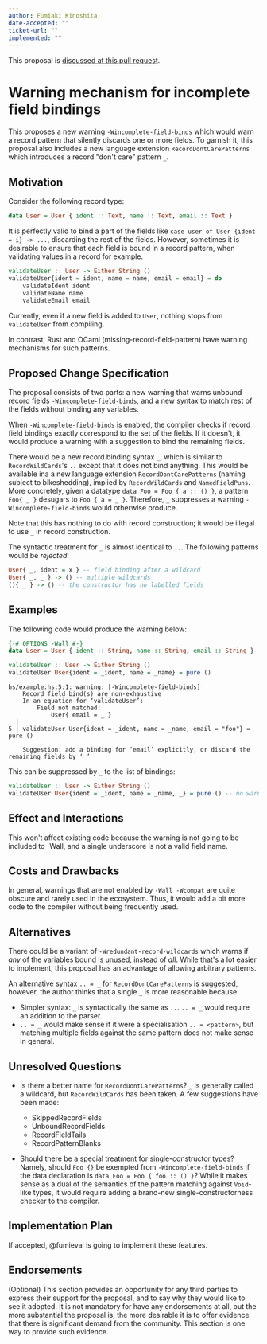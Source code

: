 ```yaml
---
author: Fumiaki Kinoshita
date-accepted: ""
ticket-url: ""
implemented: ""
---
```


This proposal is [discussed at this pull request](https://github.com/ghc-proposals/ghc-proposals/pull/494).

# Warning mechanism for incomplete field bindings

This proposes a new warning `-Wincomplete-field-binds` which would warn a record pattern that silently discards one or more fields.
To garnish it, this proposal also includes a new language extension `RecordDontCarePatterns` which introduces a record "don't care" pattern `_`.

## Motivation

Consider the following record type:

```haskell
data User = User { ident :: Text, name :: Text, email :: Text }
```

It is perfectly valid to bind a part of the fields like `case user of User {ident = i} -> ...`, discarding the rest of the fields.
However, sometimes it is desirable to ensure that each field is bound in a record pattern, when validating values in a record for example.

```haskell
validateUser :: User -> Either String ()
validateUser{ident = ident, name = name, email = email} = do
    validateIdent ident
    validateName name
    validateEmail email
```

Currently, even if a new field is added to `User`, nothing stops from `validateUser` from compiling.

In contrast, Rust and OCaml (missing-record-field-pattern) have warning mechanisms for such patterns.

## Proposed Change Specification

The proposal consists of two parts: a new warning that warns unbound record fields `-Wincomplete-field-binds`, and a new syntax to match rest of the fields without binding any variables.

When `-Wincomplete-field-binds` is enabled, the compiler checks if record field bindings exactly correspond to the set of the fields. If it doesn't, it would produce a warning with a suggestion to bind the remaining fields.

There would be a new record binding syntax `_`, which is similar to `RecordWildCards`'s `..` except that it does not bind anything. This would be available ina a new language extension `RecordDontCarePatterns` (naming subject to bikeshedding), implied by `RecordWildCards` and `NamedFieldPuns`.
More concretely, given a datatype `data Foo = Foo { a :: () }`, a pattern `Foo{ _ }` desugars to `Foo { a = _ }`. Therefore, `_` suppresses a warning `-Wincomplete-field-binds` would otherwise produce.

Note that this has nothing to do with record construction; it would be illegal to use `_` in record construction.

The syntactic treatment for `_` is almost identical to `..`. The following patterns would be _rejected_:

```haskell
User{ _, ident = x } -- field binding after a wildcard
User{ _, _ } -> () -- multiple wildcards
(){ _ } -> () -- the constructor has no labelled fields
```

## Examples

The following code would produce the warning below:

```haskell
{-# OPTIONS -Wall #-}
data User = User { ident :: String, name :: String, email :: String }

validateUser :: User -> Either String ()
validateUser User{ident = _ident, name = _name} = pure ()
```

```
hs/example.hs:5:1: warning: [-Wincomplete-field-binds]
    Record field bind(s) are non-exhaustive
    In an equation for ‘validateUser’:
        Field not matched:
            User{ email = _ }
  |
5 | validateUser User{ident = _ident, name = _name, email = "foo"} = pure ()

    Suggestion: add a binding for ‘email’ explicitly, or discard the remaining fields by ‘_’
```

This can be suppressed by `_` to the list of bindings:

```haskell
validateUser :: User -> Either String ()
validateUser User{ident = _ident, name = _name, _} = pure () -- no warnings!
```

## Effect and Interactions

This won't affect existing code because the warning is not going to be included to -Wall, and a single underscore is not a valid field name.

## Costs and Drawbacks

In general, warnings that are not enabled by `-Wall -Wcompat` are quite obscure and rarely used in the ecosystem. Thus, it would add a bit more code to the compiler without being frequently used.

## Alternatives

There could be a variant of `-Wredundant-record-wildcards` which warns if *any* of the variables bound is unused, instead of *all*.
While that's a lot easier to implement, this proposal has an advantage of allowing arbitrary patterns.

An alternative syntax `.. = _` for `RecordDontCarePatterns` is suggested, however, the author thinks that a single `_` is more reasonable because:

* Simpler syntax: `_` is syntactically the same as `..`. `.. = _` would require an addition to the parser.
* `.. = _` would make sense if it were a specialisation `.. = <pattern>`, but matching multiple fields against the same pattern does not make sense in general.

## Unresolved Questions

* Is there a better name for `RecordDontCarePatterns`? `_` is generally called a wildcard, but `RecordWildCards` has been taken. A few suggestions have been made:
    * SkippedRecordFields
    * UnboundRecordFields
    * RecordFieldTails
    * RecordPatternBlanks

* Should there be a special treatment for single-constructor types? Namely, should `Foo {}` be exempted from `-Wincomplete-field-binds` if the data declaration is `data Foo = Foo { foo :: () }`? While it makes sense as a dual of the semantics of the pattern matching against `Void`-like types, it would require adding a brand-new single-constructorness checker to the compiler.

## Implementation Plan

If accepted, @fumieval is going to implement these features.

## Endorsements

(Optional) This section provides an opportunity for any third parties to express their
support for the proposal, and to say why they would like to see it adopted.
It is not mandatory for have any endorsements at all, but the more substantial
the proposal is, the more desirable it is to offer evidence that there is
significant demand from the community.  This section is one way to provide
such evidence.
